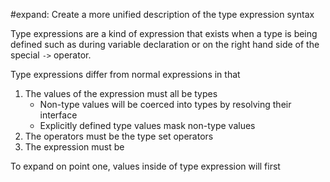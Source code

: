 #expand: Create a more unified description of the type expression syntax

Type expressions are a kind of expression that exists when a type is being defined such as during variable declaration or on the right hand side of the special `->` operator. 

Type expressions differ from normal expressions in that
1. The values of the expression must all be types
	* Non-type values will be coerced into types by resolving their interface
	* Explicitly defined type values mask non-type values
2. The operators must be the type set operators
3. The expression must be 


To expand on point one, values inside of type expression will first 
